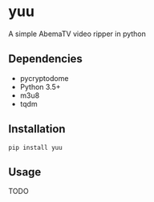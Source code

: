 # yuu 
A simple AbemaTV video ripper in python

## Dependencies
- pycryptodome
- Python 3.5+
- m3u8
- tqdm

## Installation
`pip install yuu`

## Usage
TODO